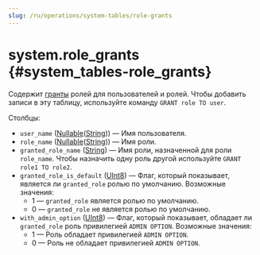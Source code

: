 ```yaml
---
slug: /ru/operations/system-tables/role-grants
---
```

# system.role_grants {#system_tables-role_grants}

Содержит [гранты](../../sql-reference/statements/grant.md) ролей для пользователей и ролей. Чтобы добавить записи в эту таблицу, используйте команду `GRANT role TO user`.

Столбцы:

- `user_name` ([Nullable](../../sql-reference/data-types/nullable.md)([String](../../sql-reference/data-types/string.md))) — Имя пользователя.
- `role_name` ([Nullable](../../sql-reference/data-types/nullable.md)([String](../../sql-reference/data-types/string.md))) — Имя роли.
- `granted_role_name` ([String](../../sql-reference/data-types/string.md)) — Имя роли, назначенной для роли `role_name`. Чтобы назначить одну роль другой используйте `GRANT role1 TO role2`.
- `granted_role_is_default` ([UInt8](../../sql-reference/data-types/int-uint.md#uint-ranges)) — Флаг, который показывает, является ли `granted_role` ролью по умолчанию. Возможные значения:
    -   1 — `granted_role` является ролью по умолчанию.
    -   0 — `granted_role` не является ролью по умолчанию.
- `with_admin_option` ([UInt8](../../sql-reference/data-types/int-uint.md#uint-ranges)) — Флаг, который показывает, обладает ли `granted_role` роль привилегией `ADMIN OPTION`. Возможные значения:
    -   1 — Роль обладает привилегией `ADMIN OPTION`.
    -   0 — Роль не обладает привилегией `ADMIN OPTION`.
